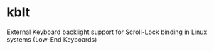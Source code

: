 # kblt
External Keyboard backlight support for Scroll-Lock binding in Linux systems (Low-End Keyboards)
